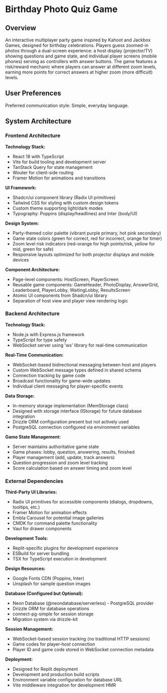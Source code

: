 # Birthday Photo Quiz Game

## Overview

An interactive multiplayer party game inspired by Kahoot and Jackbox Games, designed for birthday celebrations. Players guess zoomed-in photos through a dual-screen experience: a host display (projector/TV) showing questions and game state, and individual player screens (mobile phones) serving as controllers with answer buttons. The game features a risk/reward mechanic where players can answer at different zoom levels, earning more points for correct answers at higher zoom (more difficult) levels.

## User Preferences

Preferred communication style: Simple, everyday language.

## System Architecture

### Frontend Architecture

**Technology Stack:**
- React 18 with TypeScript
- Vite for build tooling and development server
- TanStack Query for state management
- Wouter for client-side routing
- Framer Motion for animations and transitions

**UI Framework:**
- Shadcn/ui component library (Radix UI primitives)
- Tailwind CSS for styling with custom design tokens
- Custom theme supporting light/dark modes
- Typography: Poppins (display/headlines) and Inter (body/UI)

**Design System:**
- Party-themed color palette (vibrant purple primary, hot pink secondary)
- Game state colors (green for correct, red for incorrect, orange for timer)
- Zoom level risk indicators (red-orange for high points/risk, yellow for mid, green for safe)
- Responsive layouts optimized for both projector displays and mobile devices

**Component Architecture:**
- Page-level components: HostScreen, PlayerScreen
- Reusable game components: GameHeader, PhotoDisplay, AnswerGrid, Leaderboard, PlayerLobby, WaitingLobby, ResultsScreen
- Atomic UI components from Shadcn/ui library
- Separation of host view and player view rendering logic

### Backend Architecture

**Technology Stack:**
- Node.js with Express.js framework
- TypeScript for type safety
- WebSocket server using 'ws' library for real-time communication

**Real-Time Communication:**
- WebSocket-based bidirectional messaging between host and players
- Custom WebSocket message types defined in shared schema
- Connection tracking by game code
- Broadcast functionality for game-wide updates
- Individual client messaging for player-specific events

**Data Storage:**
- In-memory storage implementation (MemStorage class)
- Designed with storage interface (IStorage) for future database integration
- Drizzle ORM configuration present but not actively used
- PostgreSQL connection configured via environment variables

**Game State Management:**
- Server maintains authoritative game state
- Game phases: lobby, question, answering, results, finished
- Player management (add, update, track answers)
- Question progression and zoom level tracking
- Score calculation based on answer timing and zoom level

### External Dependencies

**Third-Party UI Libraries:**
- Radix UI primitives for accessible components (dialogs, dropdowns, tooltips, etc.)
- Framer Motion for animation effects
- Embla Carousel for potential image galleries
- CMDK for command palette functionality
- Vaul for drawer components

**Development Tools:**
- Replit-specific plugins for development experience
- ESBuild for server bundling
- TSX for TypeScript execution in development

**Design Resources:**
- Google Fonts CDN (Poppins, Inter)
- Unsplash for sample question images

**Database (Configured but Optional):**
- Neon Database (@neondatabase/serverless) - PostgreSQL provider
- Drizzle ORM for database operations
- connect-pg-simple for session storage
- Migration system via drizzle-kit

**Session Management:**
- WebSocket-based session tracking (no traditional HTTP sessions)
- Game codes for player-host connection
- Player ID and game code stored in WebSocket connection metadata

**Deployment:**
- Designed for Replit deployment
- Development and production build scripts
- Environment variable configuration for database URL
- Vite middleware integration for development HMR